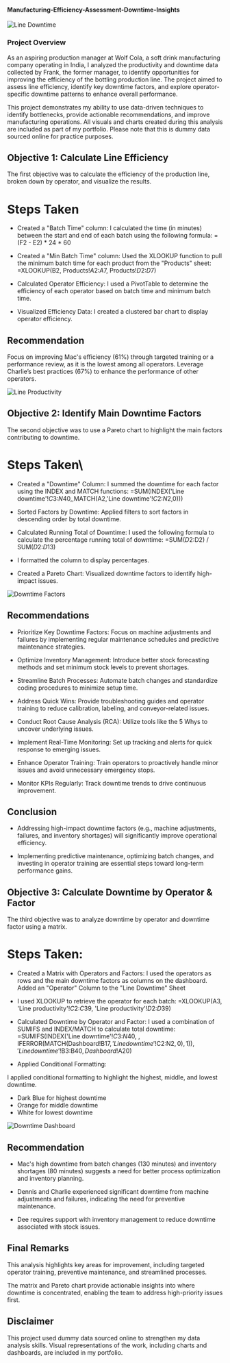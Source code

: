 #### Manufacturing-Efficiency-Assessment-Downtime-Insights



![Line Downtime](https://github.com/user-attachments/assets/6ac81dc9-cd97-47b2-9855-0d3a0f12d2fe)


### Project Overview

As an aspiring production manager at Wolf Cola, a soft drink manufacturing company operating in India, I analyzed the productivity and downtime data collected by Frank, the former manager, to identify opportunities for improving the efficiency of the bottling production line. The project aimed to assess line efficiency, identify key downtime
factors, and explore operator-specific downtime patterns to enhance overall performance.

This project demonstrates my ability to use data-driven techniques to identify bottlenecks, provide actionable recommendations, and improve manufacturing operations. All visuals and charts created during this analysis are included as part of my portfolio. Please note that this is dummy data sourced online for practice purposes.

## Objective 1: Calculate Line Efficiency

The first objective was to calculate the efficiency of the production line, broken down by operator, and visualize the results.

# Steps Taken

 - Created a "Batch Time" column:
I calculated the time (in minutes) between the start and end of each batch using the following formula:
=(F2 - E2) * 24 * 60

-  Created a "Min Batch Time" column:
Used the XLOOKUP function to pull the minimum batch time for each product from the "Products" sheet:
=XLOOKUP(B2, Products!$A$2:$A$7, Products!$D$2:$D$7)

- Calculated Operator Efficiency:
I used a PivotTable to determine the efficiency of each operator based on batch time and minimum batch time.

- Visualized Efficiency Data:
I created a clustered bar chart to display operator efficiency.

##  Recommendation

Focus on improving Mac's efficiency (61%) through targeted training or a performance review, as it is the lowest among all operators.
Leverage Charlie’s best practices (67%) to enhance the performance of other operators.


![Line Productivity](https://github.com/user-attachments/assets/ebc1af86-f275-4822-a62b-77ead2641477)


## Objective 2: Identify Main Downtime Factors

The second objective was to use a Pareto chart to highlight the main factors contributing to downtime.

# Steps Taken\

- Created a "Downtime" Column:
I summed the downtime for each factor using the INDEX and MATCH functions:
=SUM(INDEX('Line downtime'!$C$3:$N$40,,MATCH(A2,'Line downtime'!$C$2:$N$2,0)))

- Sorted Factors by Downtime:
Applied filters to sort factors in descending order by total downtime.

- Calculated Running Total of Downtime:
I used the following formula to calculate the percentage running total of downtime:
=SUM($D$2:D2) / SUM($D$2:$D$13)

- I formatted the column to display percentages.

- Created a Pareto Chart:
Visualized downtime factors to identify high-impact issues.

![Downtime Factors](https://github.com/user-attachments/assets/70c2fc16-7562-40df-8d67-e20a0d984b96)


##  Recommendations

- Prioritize Key Downtime Factors: Focus on machine adjustments and failures by implementing regular maintenance schedules and predictive maintenance strategies.

- Optimize Inventory Management: Introduce better stock forecasting methods and set minimum stock levels to prevent shortages.
  
- Streamline Batch Processes: Automate batch changes and standardize coding procedures to minimize setup time.
  
- Address Quick Wins: Provide troubleshooting guides and operator training to reduce calibration, labeling, and conveyor-related issues.
  
- Conduct Root Cause Analysis (RCA): Utilize tools like the 5 Whys to uncover underlying issues.
  
- Implement Real-Time Monitoring: Set up tracking and alerts for quick response to emerging issues.
  
- Enhance Operator Training: Train operators to proactively handle minor issues and avoid unnecessary emergency stops.
  
- Monitor KPIs Regularly: Track downtime trends to drive continuous improvement.

  
## Conclusion

- Addressing high-impact downtime factors (e.g., machine adjustments, failures, and inventory shortages) will significantly improve operational efficiency.
  
- Implementing predictive maintenance, optimizing batch changes, and investing in operator training are essential steps toward long-term performance gains.



## Objective 3: Calculate Downtime by Operator & Factor

The third objective was to analyze downtime by operator and downtime factor using a matrix.

# Steps Taken:

- Created a Matrix with Operators and Factors:
I used the operators as rows and the main downtime factors as columns on the dashboard.
Added an "Operator" Column to the "Line Downtime" Sheet

- I used XLOOKUP to retrieve the operator for each batch:
=XLOOKUP(A3, 'Line productivity'!$C$2:$C$39, 'Line productivity'!$D$2:$D$39)

- Calculated Downtime by Operator and Factor:
I used a combination of SUMIFS and INDEX/MATCH to calculate total downtime:
=SUMIFS(INDEX('Line downtime'!$C$3:$N$40, , IFERROR(MATCH(Dashboard!B$17, 'Line downtime'!$C$2:$N$2, 0), 1)), 'Line downtime'!$B$3:$B$40, Dashboard!$A20)

- Applied Conditional Formatting:

I applied conditional formatting to highlight the highest, middle, and lowest downtime.
- Dark Blue for highest downtime
- Orange for middle downtime
- White for lowest downtime

 ![Downtime Dashboard](https://github.com/user-attachments/assets/fa8ff9ed-641e-4e0d-92c2-9a0ce758883d) 

## Recommendation
- Mac's high downtime from batch changes (130 minutes) and inventory shortages (80 minutes) suggests a need for better process optimization and inventory planning.
  
- Dennis and Charlie experienced significant downtime from machine adjustments and failures, indicating the need for preventive maintenance.
  
- Dee requires support with inventory management to reduce downtime associated with stock issues.

  
## Final Remarks

This analysis highlights key areas for improvement, including targeted operator training, preventive maintenance, and streamlined processes. 

The matrix and Pareto chart provide actionable insights into where downtime is concentrated, enabling the team to address high-priority issues first.

## Disclaimer

This project used dummy data sourced online to strengthen my data analysis skills. Visual representations of the work, including charts and dashboards, are included in my portfolio.
